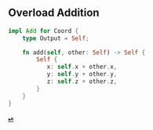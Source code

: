 ## Overload Addition

```rust
impl Add for Coord {
    type Output = Self;

    fn add(self, other: Self) -> Self {
        Self {
           x: self.x + other.x,
           y: self.y + other.y,
           z: self.z + other.z,
        }
    }
}
```

[⏯](https://play.rust-lang.org/?version=stable&mode=debug&edition=2018&gist=3d8781f42383089f313eea0df1b536ee)